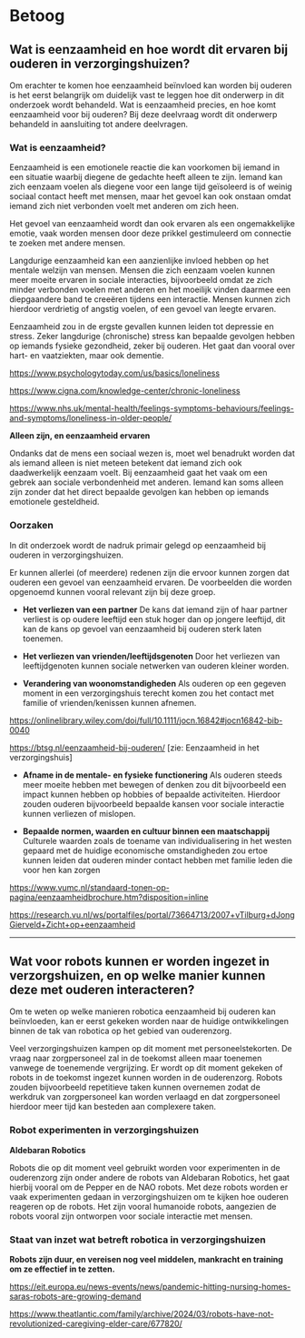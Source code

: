 # Betoog






## Wat is eenzaamheid en hoe wordt dit ervaren bij ouderen in verzorgingshuizen?

Om erachter te komen hoe eenzaamheid beïnvloed kan worden bij ouderen is het eerst belangrijk om duidelijk vast te leggen hoe dit onderwerp in dit onderzoek wordt behandeld. Wat is eenzaamheid precies, en hoe komt eenzaamheid voor bij ouderen? Bij deze deelvraag wordt dit onderwerp behandeld in aansluiting tot andere deelvragen.

### Wat is eenzaamheid?

Eenzaamheid is een emotionele reactie die kan voorkomen bij iemand in een situatie waarbij diegene de gedachte heeft alleen te zijn. Iemand kan zich eenzaam voelen als diegene voor een lange tijd geïsoleerd is of weinig sociaal contact heeft met mensen, maar het gevoel kan ook onstaan omdat iemand zich niet verbonden voelt met anderen om zich heen. 

Het gevoel van eenzaamheid wordt dan ook ervaren als een ongemakkelijke emotie, vaak worden mensen door deze prikkel gestimuleerd om connectie te zoeken met andere mensen.

Langdurige eenzaamheid kan een aanzienlijke invloed hebben op het mentale welzijn van mensen. Mensen die zich eenzaam voelen kunnen meer moeite ervaren in sociale interacties, bijvoorbeeld omdat ze zich minder verbonden voelen met anderen en het moeilijk vinden daarmee een diepgaandere band te creeëren tijdens een interactie. Mensen kunnen zich hierdoor verdrietig of angstig voelen, of een gevoel van leegte ervaren. 

Eenzaamheid zou in de ergste gevallen kunnen leiden tot depressie en stress. Zeker langdurige (chronische) stress kan bepaalde gevolgen hebben op iemands fysieke gezondheid, zeker bij ouderen. Het gaat dan vooral over hart- en vaatziekten, maar ook dementie.

https://www.psychologytoday.com/us/basics/loneliness

https://www.cigna.com/knowledge-center/chronic-loneliness

https://www.nhs.uk/mental-health/feelings-symptoms-behaviours/feelings-and-symptoms/loneliness-in-older-people/

**Alleen zijn, en eenzaamheid ervaren**

Ondanks dat de mens een sociaal wezen is, moet wel benadrukt worden dat als iemand alleen is niet meteen betekent dat iemand zich ook daadwerkelijk eenzaam voelt. Bij eenzaamheid gaat het vaak om een gebrek aan sociale verbondenheid met anderen. Iemand kan soms alleen zijn zonder dat het direct bepaalde gevolgen kan hebben op iemands emotionele gesteldheid.

### Oorzaken

In dit onderzoek wordt de nadruk primair gelegd op eenzaamheid bij ouderen in verzorgingshuizen.

Er kunnen allerlei (of meerdere) redenen zijn die ervoor kunnen zorgen dat ouderen een gevoel van eenzaamheid ervaren. De voorbeelden die worden opgenoemd kunnen vooral relevant zijn bij deze groep.

- **Het verliezen van een partner** De kans dat iemand zijn of haar partner verliest is op oudere leeftijd een stuk hoger dan op jongere leeftijd, dit kan de kans op gevoel van eenzaamheid bij ouderen sterk laten toenemen.

- **Het verliezen van vrienden/leeftijdsgenoten** Door het verliezen van leeftijdgenoten kunnen sociale netwerken van ouderen kleiner worden.

- **Verandering van woonomstandigheden** Als ouderen op een gegeven moment in een verzorgingshuis terecht komen zou het contact met familie of vrienden/kenissen kunnen afnemen.

https://onlinelibrary.wiley.com/doi/full/10.1111/jocn.16842#jocn16842-bib-0040

https://btsg.nl/eenzaamheid-bij-ouderen/ [zie: Eenzaamheid in het verzorgingshuis]

- **Afname in de mentale- en fysieke functionering** Als ouderen steeds meer moeite hebben met bewegen of denken zou dit bijvoorbeeld een impact kunnen hebben op hobbies of bepaalde activiteiten. Hierdoor zouden ouderen bijvoorbeeld bepaalde kansen voor sociale interactie kunnen verliezen of mislopen.

- **Bepaalde normen, waarden en cultuur binnen een maatschappij** Culturele waarden zoals de toename van individualisering in het westen gepaard met de huidige economische omstandigheden zou ertoe kunnen leiden dat ouderen minder contact hebben met familie leden die voor hen kan zorgen

https://www.vumc.nl/standaard-tonen-op-pagina/eenzaamheidbrochure.htm?disposition=inline

https://research.vu.nl/ws/portalfiles/portal/73664713/2007+vTilburg+dJongGierveld+Zicht+op+eenzaamheid

---

## Wat voor robots kunnen er worden ingezet in verzorgshuizen, en op welke manier kunnen deze met ouderen interacteren?

Om te weten op welke manieren robotica eenzaamheid bij ouderen kan beïnvloeden, kan er eerst gekeken worden naar de huidige ontwikkelingen binnen de tak van robotica op het gebied van ouderenzorg. 

Veel verzorgingshuizen kampen op dit moment met personeelstekorten. De vraag naar zorgpersoneel zal in de toekomst alleen maar toenemen vanwege de toenemende vergrijzing. Er wordt op dit moment gekeken of robots in de toekomst ingezet kunnen worden in de ouderenzorg. Robots zouden bijvoorbeeld repetitieve taken kunnen overnemen zodat de werkdruk van zorgpersoneel kan worden verlaagd en dat zorgpersoneel hierdoor meer tijd kan besteden aan complexere taken. 

### Robot experimenten in verzorgingshuizen

**Aldebaran Robotics**

Robots die op dit moment veel gebruikt worden voor experimenten in de ouderenzorg zijn onder andere de robots van Aldebaran Robotics, het gaat hierbij vooral om de Pepper en de NAO robots. Met deze robots worden er vaak experimenten gedaan in verzorgingshuizen om te kijken hoe ouderen reageren op de robots. Het zijn vooral humanoide robots, aangezien de robots vooral zijn ontworpen voor sociale interactie met mensen. 



### Staat van inzet wat betreft robotica in verzorgingshuizen

**Robots zijn duur, en vereisen nog veel middelen, mankracht en training om ze effectief in te zetten.**





https://eit.europa.eu/news-events/news/pandemic-hitting-nursing-homes-saras-robots-are-growing-demand



https://www.theatlantic.com/family/archive/2024/03/robots-have-not-revolutionized-caregiving-elder-care/677820/



